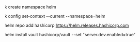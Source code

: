 
k create namespace helm

k config set-context --current --namespace=helm

helm repo add hashicorp https://helm.releases.hashicorp.com

helm install vault hashicorp/vault --set "server.dev.enabled=true"
